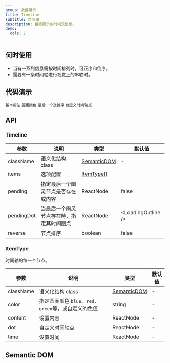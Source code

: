 ```yaml
---
group: 数据展示
title: Timeline
subtitle: 时间轴
description: 垂直展示的时间流信息。
demo:
  cols: 2
---
```


## 何时使用

- 当有一系列信息需按时间排列时，可正序和倒序。
- 需要有一条时间轴进行视觉上的串联时。

## 代码演示

<!-- prettier-ignore -->
<code src="./demo/basic.tsx">基本用法</code>
<code src="./demo/color.tsx">圆圈颜色</code>
<code src="./demo/pending.tsx">最后一个及排序</code>
<code src="./demo/custom.tsx">自定义时间轴点</code>

## API

### Timeline

| 参数 | 说明 | 类型 | 默认值 |
| --- | --- | --- | --- |
| className | 语义化结构 class | [SemanticDOM](#semantic-dom) | - |
| items | 选项配置 | [ItemType](#itemtype)\[] |  |
| pending | 指定最后一个幽灵节点是否存在或内容 | ReactNode | false |
| pendingDot | 当最后一个幽灵节点存在時，指定其时间图点 | ReactNode | &lt;LoadingOutline /> |
| reverse | 节点排序 | boolean | false |

### ItemType

时间轴的每一个节点。

| 参数 | 说明 | 类型 | 默认值 |
| --- | --- | --- | --- |
| className | 语义化结构 class | [SemanticDOM](#semantic-dom) | - |
| color | 指定圆圈颜色 `blue`、`red`、`green`等，或自定义的色值 | string | - |
| content | 设置内容 | ReactNode | - |
| dot | 自定义时间轴点 | ReactNode | - |
| time | 设置时间 | ReactNode | - |

## Semantic DOM

<code src="./demo/_semantic.tsx" simplify></code>
